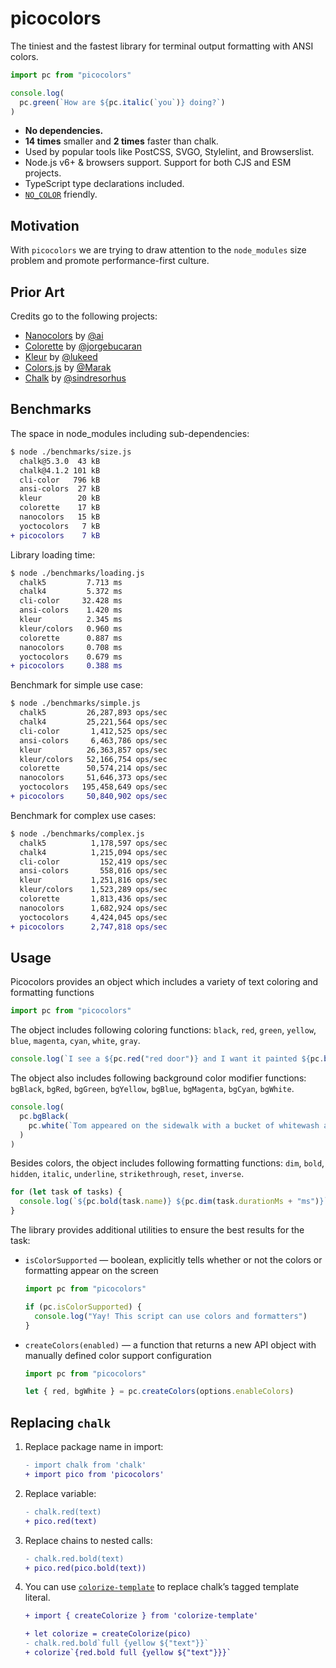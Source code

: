 # picocolors

The tiniest and the fastest library for terminal output formatting with ANSI colors.

```javascript
import pc from "picocolors"

console.log(
  pc.green(`How are ${pc.italic(`you`)} doing?`)
)
```

- **No dependencies.**
- **14 times** smaller and **2 times** faster than chalk.
- Used by popular tools like PostCSS, SVGO, Stylelint, and Browserslist.
- Node.js v6+ & browsers support. Support for both CJS and ESM projects.
- TypeScript type declarations included.
- [`NO_COLOR`](https://no-color.org/) friendly.

## Motivation

With `picocolors` we are trying to draw attention to the `node_modules` size
problem and promote performance-first culture.

## Prior Art

Credits go to the following projects:

- [Nanocolors](https://github.com/ai/nanocolors) by [@ai](https://github.com/ai)
- [Colorette](https://github.com/jorgebucaran/colorette) by [@jorgebucaran](https://github.com/jorgebucaran)
- [Kleur](https://github.com/lukeed/kleur) by [@lukeed](https://github.com/lukeed)
- [Colors.js](https://github.com/Marak/colors.js) by [@Marak](https://github.com/Marak)
- [Chalk](https://github.com/chalk/chalk) by [@sindresorhus](https://github.com/sindresorhus)

## Benchmarks

The space in node_modules including sub-dependencies:

```diff
$ node ./benchmarks/size.js
  chalk@5.3.0  43 kB
  chalk@4.1.2 101 kB
  cli-color   796 kB
  ansi-colors  27 kB
  kleur        20 kB
  colorette    17 kB
  nanocolors   15 kB
  yoctocolors   7 kB
+ picocolors    7 kB
```

Library loading time:

```diff
$ node ./benchmarks/loading.js
  chalk5         7.713 ms
  chalk4         5.372 ms
  cli-color     32.428 ms
  ansi-colors    1.420 ms
  kleur          2.345 ms
  kleur/colors   0.960 ms
  colorette      0.887 ms
  nanocolors     0.708 ms
  yoctocolors    0.679 ms
+ picocolors     0.388 ms
```

Benchmark for simple use case:

```diff
$ node ./benchmarks/simple.js
  chalk5         26,287,893 ops/sec
  chalk4         25,221,564 ops/sec
  cli-color       1,412,525 ops/sec
  ansi-colors     6,463,786 ops/sec
  kleur          26,363,857 ops/sec
  kleur/colors   52,166,754 ops/sec
  colorette      50,574,214 ops/sec
  nanocolors     51,646,373 ops/sec
  yoctocolors   195,458,649 ops/sec
+ picocolors     50,840,902 ops/sec
```

Benchmark for complex use cases:

```diff
$ node ./benchmarks/complex.js
  chalk5          1,178,597 ops/sec
  chalk4          1,215,094 ops/sec
  cli-color         152,419 ops/sec
  ansi-colors       558,016 ops/sec
  kleur           1,251,816 ops/sec
  kleur/colors    1,523,289 ops/sec
  colorette       1,813,436 ops/sec
  nanocolors      1,682,924 ops/sec
  yoctocolors     4,424,045 ops/sec
+ picocolors      2,747,818 ops/sec
```

## Usage

Picocolors provides an object which includes a variety of text coloring and formatting functions

```javascript
import pc from "picocolors"
```

The object includes following coloring functions: `black`, `red`, `green`, `yellow`, `blue`, `magenta`, `cyan`, `white`, `gray`.

```javascript
console.log(`I see a ${pc.red("red door")} and I want it painted ${pc.black("black")}`)
```

The object also includes following background color modifier functions: `bgBlack`, `bgRed`, `bgGreen`, `bgYellow`, `bgBlue`, `bgMagenta`, `bgCyan`, `bgWhite`.

```javascript
console.log(
  pc.bgBlack(
    pc.white(`Tom appeared on the sidewalk with a bucket of whitewash and a long-handled brush.`)
  )
)
```

Besides colors, the object includes following formatting functions: `dim`, `bold`, `hidden`, `italic`, `underline`, `strikethrough`, `reset`, `inverse`.

```javascript
for (let task of tasks) {
  console.log(`${pc.bold(task.name)} ${pc.dim(task.durationMs + "ms")}`)
}
```

The library provides additional utilities to ensure the best results for the task:

- `isColorSupported` — boolean, explicitly tells whether or not the colors or formatting appear on the screen

  ```javascript
  import pc from "picocolors"

  if (pc.isColorSupported) {
    console.log("Yay! This script can use colors and formatters")
  }
  ```

- `createColors(enabled)` — a function that returns a new API object with manually defined color support configuration

  ```javascript
  import pc from "picocolors"

  let { red, bgWhite } = pc.createColors(options.enableColors)
  ```

## Replacing `chalk`

1. Replace package name in import:

   ```diff
   - import chalk from 'chalk'
   + import pico from 'picocolors'
   ```

2. Replace variable:

   ```diff
   - chalk.red(text)
   + pico.red(text)
   ```

3. Replace chains to nested calls:

   ```diff
   - chalk.red.bold(text)
   + pico.red(pico.bold(text))
   ```

4. You can use [`colorize-template`](https://github.com/usmanyunusov/colorize-template)
   to replace chalk’s tagged template literal.

   ```diff
   + import { createColorize } from 'colorize-template'

   + let colorize = createColorize(pico)
   - chalk.red.bold`full {yellow ${"text"}}`
   + colorize`{red.bold full {yellow ${"text"}}}`
   ```
